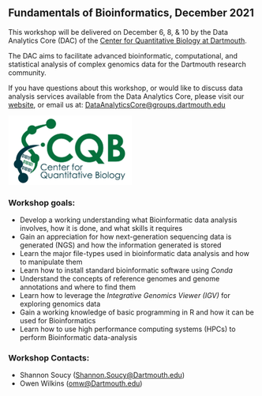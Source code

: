 
## Fundamentals of Bioinformatics, December 2021

This workshop will be delivered on December 6, 8, & 10 by the Data Analytics Core (DAC) of the [Center for Quantitative Biology at Dartmouth](https://sites.dartmouth.edu/cqb/). 

The DAC aims to facilitate advanced bioinformatic, computational, and statistical analysis of complex genomics data for the Dartmouth research community. 

If you have questions about this workshop, or would like to discuss data analysis services available from the Data Analytics Core, please visit our [website](https://sites.dartmouth.edu/cqb/projects-and-cores/data-analytics-core/), or email us at: DataAnalyticsCore@groups.dartmouth.edu

<img src="figures/logo (1).jpg" width="250" height="140" >

### Workshop goals: 
- Develop a working understanding what Bioinformatic data analysis involves, how it is done, and what skills it requires
- Gain an appreciation for how next-generation sequencing data is generated (NGS) and how the information generated is stored
- Learn the major file-types used in bioinformatic data analysis and how to manipulate them
- Learn how to install standard bioinformatic software using *Conda*
- Understand the concepts of reference genomes and genome annotations and where to find them 
- Learn how to leverage the *Integrative Genomics Viewer (IGV)* for exploring genomics data 
- Gain a working knowledge of basic programming in R and how it can be used for Bioinformatics 
- Learn how to use high performance computing systems (HPCs) to perform Bioinformatic data-analysis 

### Workshop Contacts: 
- Shannon Soucy (Shannon.Soucy@Dartmouth.edu)
- Owen Wilkins (omw@Dartmouth.edu)




